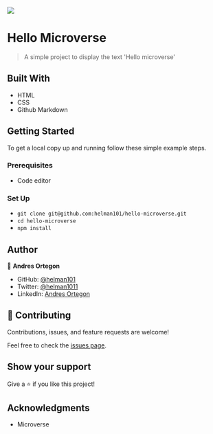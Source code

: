![](https://img.shields.io/badge/Microverse-blueviolet)

# Hello Microverse

> A simple project to display the text 'Hello microverse' 

## Built With

- HTML
- CSS
- Github Markdown

## Getting Started

To get a local copy up and running follow these simple example steps.

### Prerequisites

- Code editor

### Set Up

- `git clone git@github.com:helman101/hello-microverse.git`
- `cd hello-microverse`
- `npm install`


## Author

👤 **Andres Ortegon**

- GitHub: [@helman101](https://github.com/helman101)
- Twitter: [@helman1011](https://twitter.com/Helman1011)
- LinkedIn: [Andres Ortegon](https://www.linkedin.com/in/helman101/)

## 🤝 Contributing

Contributions, issues, and feature requests are welcome!

Feel free to check the [issues page](../../issues/).

## Show your support

Give a ⭐️ if you like this project!

## Acknowledgments

- Microverse